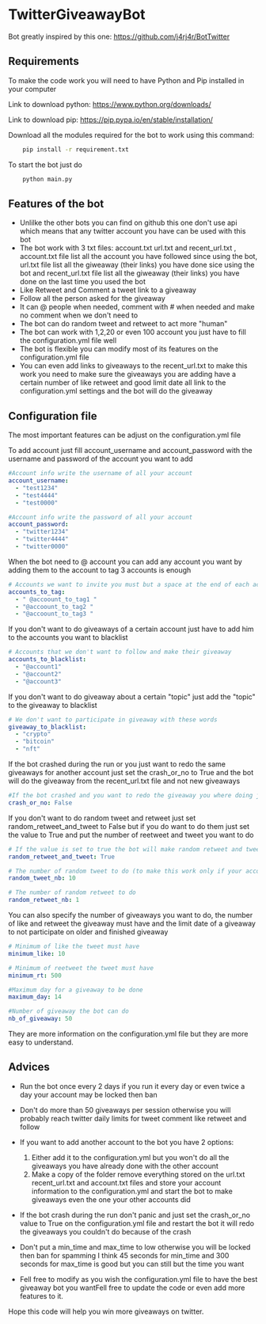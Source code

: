 
# TwitterGiveawayBot

Bot greatly inspired by this one: https://github.com/j4rj4r/BotTwitter

## Requirements
To make the code work you will need to have Python and Pip installed in your computer

Link to download python: https://www.python.org/downloads/

Link to download pip: https://pip.pypa.io/en/stable/installation/

Download all the modules required for the bot to work using this command:

```bash
    pip install -r requirement.txt
```

To start the bot just do

```bash
    python main.py
```

## Features of the bot

- Unlilke the other bots you can find on github this one don't use api which means that any twitter account you have can be used with this bot
- The bot work with 3 txt files: account.txt url.txt and recent_url.txt , account.txt file list all the account you have followed since using the bot, url.txt file list all the giweaway (their links) you have done sice using the bot and recent_url.txt file list all the giweaway (their links) you have done on the last time you used the bot
- Like Retweet and Comment a tweet link to a giveaway
- Follow all the person asked for the giveaway
- It can @ people when needed, comment with # when needed and make no comment when we don't need to
- The bot can do random tweet and retweet to act more "human"
- The bot can work with 1,2,20 or even 100 account you just have to fill the configuration.yml file well
- The bot is flexible you can modify most of its features on the configuration.yml file
- You can even add links to giveaways to the recent_url.txt to make this work you need to make sure the giveaways you are adding have a certain number of like retweet and good limit date all link to the configuration.yml settings and the bot will do the giveaway

## Configuration file
The most important features can be adjust on the configuration.yml file

To add account just fill account_username and account_password with the username and password of the account you want to add

```yml
#Account info write the username of all your account
account_username:
  - "test1234"
  - "test4444"
  - "test0000"

#Account info write the password of all your account
account_password:
  - "twitter1234"
  - "twitter4444"
  - "twitter0000"
```
When the bot need to @ account you can add any account you want by adding them to the account to tag 3 accounts is enough

```yml
# Accounts we want to invite you must but a space at the end of each account and a space at the start of the first account
accounts_to_tag:
  - " @accoount_to_tag1 "
  - "@accoount_to_tag2 "
  - "@accoount_to_tag3 "
```

If you don't want to do giveaways of a certain account just have to add him to the accounts you want to blacklist

```yml
# Accounts that we don't want to follow and make their giveaway
accounts_to_blacklist:
  - "@account1"
  - "@account2"
  - "@account3"
```

If you don't want to do giveaway about a certain "topic" just add the "topic" to the giveaway to blacklist

```yml
# We don't want to participate in giveaway with these words
giveaway_to_blacklist:
  - "crypto"
  - "bitcoin"
  - "nft"
```

If the bot crashed during the run or you just want to redo the same giveaways for another account just set the crash_or_no to True and the bot will do the giveaway from the recent_url.txt file and not new giveaways

```yml
#If the bot crashed and you want to redo the giveaway you where doing just set the value to true
crash_or_no: False
```

If you don't want to do random tweet and retweet just set random_retweet_and_tweet to False but if you do want to do them just set the value to True and put the number of reetweet and tweet you want to do

```yml
# If the value is set to true the bot will make random retweet and tweet
random_retweet_and_tweet: True

# The number of random tweet to do (to make this work only if your account is new otherwise you can skip it you need to make a tweet and accept twitter circle once and then it will work)
random_tweet_nb: 10

# The number of random retweet to do
random_retweet_nb: 1
```

You can also specify the number of giveaways you want to do, the number of like and retweet the giveaway must have and the limit date of a giveaway to not participate on older and finished giveaway

```yml
# Minimum of like the tweet must have
minimum_like: 10

# Minimum of reetweet the tweet must have
minimum_rt: 500

#Maximum day for a giveaway to be done
maximum_day: 14

#Number of giveaway the bot can do
nb_of_giveaway: 50
```

They are more information on the configuration.yml file but they are more easy to understand.
## Advices

- Run the bot once every 2 days if you run it every day or even twice a day your account may be locked then ban
- Don't do more than 50 giveaways per session otherwise you will probably reach twitter daily limits for tweet comment like retweet and follow
- If you want to add another account to the bot you have 2 options: 
  
  1) Either add it to the configuration.yml but you won't do all the giveaways you  have already done with the other account 
  2) Make a copy of the folder remove everything stored on the url.txt recent_url.txt and account.txt files and store your account information to the configuration.yml and start the bot to make giveaways even the one your other accounts did

- If the bot crash during the run don't panic and just set the crash_or_no value to True on the configuration.yml file and restart the bot it will redo the giveaways you couldn't do because of the crash

- Don't put a min_time and max_time to low otherwise you will be locked then ban for spamming I think 45 seconds for min_time and 300 seconds for max_time is good but you can still but the time you want
- Fell free to modify as you wish the configuration.yml file to have the best giveaway bot you wantFell free to update the code or even add more features to it.

Hope this code will help you win more giveaways on twitter.
